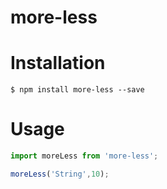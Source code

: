 # more-less

# Installation
```shell
$ npm install more-less --save
```

# Usage
```javascript
import moreLess from 'more-less';

moreLess('String',10);

```